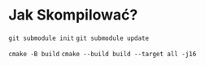 # Jak Skompilować?
`git submodule init`
`git submodule update`

`cmake -B build`
`cmake --build build --target all -j16`
